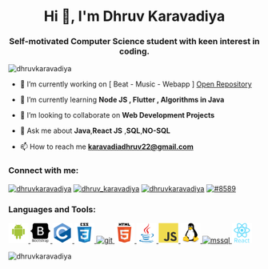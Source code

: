 <h1 align="center">Hi 👋, I'm Dhruv Karavadiya</h1>
<h3 align="center">Self-motivated Computer Science student with keen interest in coding.</h3>

<p align="left"> <img src="https://komarev.com/ghpvc/?username=dhruvkaravadiya&label=Profile%20views&color=00b3ff&style=flat" alt="dhruvkaravadiya" /> </p>

- 🔭 I’m currently working on [ Beat - Music - Webapp ]  <a href ="https://github.com/DhruvKaravadiya/beat-music-webapp">Open Repository</a>

- 🌱 I’m currently learning **Node JS , Flutter , Algorithms in Java**

- 👯 I’m looking to collaborate on **Web Development Projects**

- 💬 Ask me about **Java**,**React JS** ,**SQL**,**NO-SQL**

- 📫 How to reach me **karavadiadhruv22@gmail.com**

<h3 align="left">Connect with me:</h3>
<p align="left">
<a href=https://www.linkedin.com/in/dhruv-karavadiya-6181581b7/" target="blank"><img align="center" src="https://raw.githubusercontent.com/rahuldkjain/github-profile-readme-generator/master/src/images/icons/Social/linked-in-alt.svg" alt="dhruvkaravadiya" height="30" width="40" /></a>
<a href="https://instagram.com/dhruv_karavadiya" target="blank"><img align="center" src="https://raw.githubusercontent.com/rahuldkjain/github-profile-readme-generator/master/src/images/icons/Social/instagram.svg" alt="dhruv_karavadiya" height="30" width="40" /></a>
<a href="https://www.hackerrank.com/dhruvkaravadiya" target="blank"><img align="center" src="https://raw.githubusercontent.com/rahuldkjain/github-profile-readme-generator/master/src/images/icons/Social/hackerrank.svg" alt="dhruvkaravadiya" height="30" width="40" /></a>
<a href="https://discord.gg/#8589" target="blank"><img align="center" src="https://raw.githubusercontent.com/rahuldkjain/github-profile-readme-generator/master/src/images/icons/Social/discord.svg" alt="#8589" height="30" width="40" /></a>
</p>

<h3 align="left">Languages and Tools:</h3>
<p align="left"> <a href="https://developer.android.com" target="_blank" rel="noreferrer"> <img src="https://raw.githubusercontent.com/devicons/devicon/master/icons/android/android-original-wordmark.svg" alt="android" width="40" height="40"/> </a> <a href="https://getbootstrap.com" target="_blank" rel="noreferrer"> <img src="https://raw.githubusercontent.com/devicons/devicon/master/icons/bootstrap/bootstrap-plain-wordmark.svg" alt="bootstrap" width="40" height="40"/> </a> <a href="https://www.cprogramming.com/" target="_blank" rel="noreferrer"> <img src="https://raw.githubusercontent.com/devicons/devicon/master/icons/c/c-original.svg" alt="c" width="40" height="40"/> </a> <a href="https://www.w3schools.com/css/" target="_blank" rel="noreferrer"> <img src="https://raw.githubusercontent.com/devicons/devicon/master/icons/css3/css3-original-wordmark.svg" alt="css3" width="40" height="40"/> </a> <a href="https://git-scm.com/" target="_blank" rel="noreferrer"> <img src="https://www.vectorlogo.zone/logos/git-scm/git-scm-icon.svg" alt="git" width="40" height="40"/> </a> <a href="https://www.w3.org/html/" target="_blank" rel="noreferrer"> <img src="https://raw.githubusercontent.com/devicons/devicon/master/icons/html5/html5-original-wordmark.svg" alt="html5" width="40" height="40"/> </a> <a href="https://www.java.com" target="_blank" rel="noreferrer"> <img src="https://raw.githubusercontent.com/devicons/devicon/master/icons/java/java-original.svg" alt="java" width="40" height="40"/> </a> <a href="https://developer.mozilla.org/en-US/docs/Web/JavaScript" target="_blank" rel="noreferrer"> <img src="https://raw.githubusercontent.com/devicons/devicon/master/icons/javascript/javascript-original.svg" alt="javascript" width="40" height="40"/> </a> <a href="https://www.linux.org/" target="_blank" rel="noreferrer"> <img src="https://raw.githubusercontent.com/devicons/devicon/master/icons/linux/linux-original.svg" alt="linux" width="40" height="40"/> </a> <a href="https://www.microsoft.com/en-us/sql-server" target="_blank" rel="noreferrer"> <img src="https://www.svgrepo.com/show/303229/microsoft-sql-server-logo.svg" alt="mssql" width="40" height="40"/> </a> <a href="https://reactjs.org/" target="_blank" rel="noreferrer"> <img src="https://raw.githubusercontent.com/devicons/devicon/master/icons/react/react-original-wordmark.svg" alt="react" width="40" height="40"/> </a> </p>
<!-- 
<p><img align="left" src="https://github-readme-stats.vercel.app/api/top-langs?username=dhruvkaravadiya&show_icons=true&theme=tokyonight&title_color=ff7800&text_color=ffffff&bg_color=000000&locale=en&layout=compact" alt="dhruvkaravadiya" /></p>

<p>&nbsp;<img align="center" src="https://github-readme-stats.vercel.app/api?username=dhruvkaravadiya&show_icons=true&title_color=ff7800&text_color=ffffff&bg_color=000000&locale=en" alt="dhruvkaravadiya" /></p>
 -->
<p><img align="center" src="https://github-readme-streak-stats.herokuapp.com/?user=dhruvkaravadiya&theme=dark" alt="dhruvkaravadiya" title_color=ff7800&text_color=ffffff&bg_color=000000 /></p>
